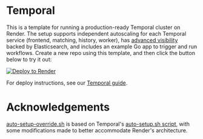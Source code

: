 # Temporal 

This is a template for running a production-ready Temporal cluster on Render. The setup supports independent autoscaling for each Temporal service (frontend, matching, history, worker), has [advanced visibility](https://docs.temporal.io/docs/content/what-is-advanced-visibility/) backed by Elasticsearch, and includes an example Go app to trigger and run workflows. Create a new repo using this template, and then click the button below to try it out:

[![Deploy to Render](https://render.com/images/deploy-to-render-button.svg)](https://render.com/deploy?repo=https://github.com/quan005/tickr-temporal-server)

For deploy instructions, see our [Temporal guide](https://render.com/docs/deploy-temporal).

# Acknowledgements

[auto-setup-override.sh](temporal-cluster/server/auto-setup/auto-setup-override.sh) is based on Temporal's [auto-setup.sh script](https://github.com/temporalio/temporal/blob/077d39c775/docker/auto-setup.sh), with some modifications made to better accommodate Render's architecture.
